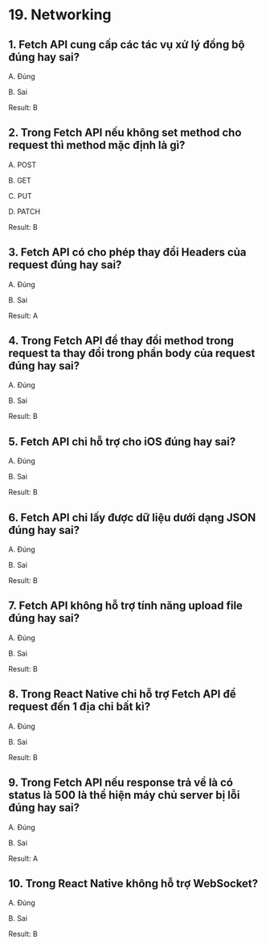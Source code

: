 # 19. Networking

## 1. Fetch API cung cấp các tác vụ xử lý đồng bộ đúng hay sai?

A. Đúng

B. Sai

Result:  B

## 2. Trong Fetch API nếu không set **method** cho request thì method mặc định là gì?

A. POST

B. GET

C. PUT

D. PATCH

Result: B

## 3. Fetch API có cho phép thay đổi **Headers** của request đúng hay sai?

A. Đúng

B. Sai

Result: A

## 4. Trong Fetch API để thay đổi **method** trong request ta thay đổi trong phần body của request đúng hay sai?

A. Đúng

B. Sai

Result: B

## 5. Fetch API chỉ hỗ trợ cho iOS đúng hay sai?

A. Đúng

B. Sai

Result: B

## 6. Fetch API chỉ lấy được dữ liệu dưới dạng JSON đúng hay sai?

A. Đúng

B. Sai

Result: B

## 7. Fetch API không hỗ trợ tính năng upload file đúng hay sai?

A. Đúng

B. Sai

Result: B

## 8. Trong React Native chỉ hỗ trợ Fetch API để request đến 1 địa chỉ bất kì?

A. Đúng

B. Sai

Result: B

## 9. Trong Fetch API nếu response trả về là có **status** là 500 là thể hiện máy chủ server bị lỗi đúng hay sai?

A. Đúng

B. Sai

Result: A

## 10. Trong React Native không hỗ trợ WebSocket?

A. Đúng

B. Sai

Result: B

